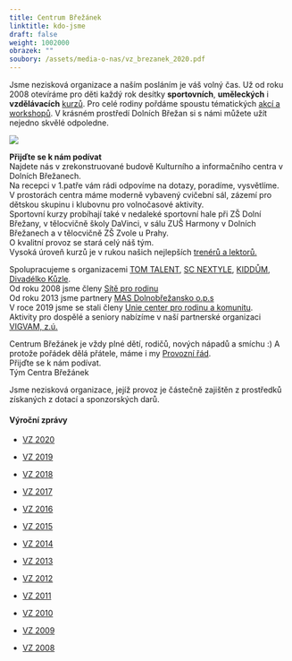 ```yaml
---
title: Centrum Břežánek
linktitle: kdo-jsme
draft: false
weight: 1002000
obrazek: ""
soubory: /assets/media-o-nas/vz_brezanek_2020.pdf
---
```

Jsme nezisková organizace a naším posláním je váš volný čas. Už od roku 2008 otevíráme pro děti každý rok desítky **sportovních**, **uměleckých** i **vzdělávacích** [kurzů](https://brezanek.webooker.eu/). Pro celé rodiny pořdáme spoustu tématických [akcí a workshopů](https://www.brezanek.cz/akce/). V krásném prostředí Dolních Břežan si s námi můžete užít nejedno skvělé odpoledne.

![](/assets/media-o-nas/brezanek_foto.jpg)

**Přijďte se k nám podívat**\
Najdete nás v  zrekonstruované budově Kulturního a informačního centra v Dolních Břežanech.\
Na recepci v 1.patře vám rádi odpovíme na dotazy, poradíme, vysvětlíme. \
V prostorách centra máme moderně vybavený cvičební sál, zázemí pro dětskou skupinu i klubovnu pro volnočasové aktivity.\
Sportovní kurzy probíhají také v nedaleké sportovní hale při ZŠ Dolní Břežany, v tělocvičně školy DaVinci, v sálu ZUŠ Harmony v Dolních Břežanech  a v tělocvičně ZŠ Zvole u Prahy.\
O kvalitní provoz  se stará celý náš tým.\
Vysoká úroveň  kurzů je  v rukou našich nejlepších [trenérů a  lektorů.](https://www.instagram.com/centrum_brezanek/)

Spolupracujeme s organizacemi [TOM TALENT](https://tomtalent.cz/), [SC NEXTYLE](http://www.scnextyle.cz/), [KIDDŮM](http://www.kiddum.cz/), [Divadélko Kůzle](http://www.divadelkokuzle.cz/).\
Od roku 2008 jsme členy [Sítě pro rodinu](http://www.materska-centra.cz/) \
Od roku 2013 jsme partnery [MAS Dolnobřežansko o.p.s](http://www.mas-dolnobrezansko.cz/) \
V roce 2019 jsme se stali členy [Unie center pro rodinu a komunitu](https://www.uniecenter.cz/). \
Aktivity pro dospělé a seniory nabízíme v naší partnerské organizaci [VIGVAM, z.ú.](https://www.vigvam-db.cz/)

Centrum Břežánek je vždy plné dětí, rodičů, nových nápadů a smíchu :) A protože pořádek dělá přátele, máme i my [Provozní řád](https://brezanek.webooker.eu/HtmlContent?contentType=0).\
Přijďte se k nám podívat.\
Tým Centra Břežánek

Jsme nezisková organizace, jejíž provoz je částečně zajištěn z prostředků získaných z dotací a sponzorských darů.

#### Výroční zprávy

* [VZ 2020](/assets/media-o-nas/vz_brezanek_2020.pdf)
* [](assets/media-o-nas/VZ_BREZANEK_2019.pdf)[VZ 2019](assets/media-o-nas/VZ_BREZANEK_2019.pdf)
* [VZ 2018](assets/media-o-nas/VZ_BREZANEK_2018.pdf)
* [VZ 2017](assets/media-o-nas/VZ_BREZANEK_2017.pdf)
* [VZ 2016](assets/media-o-nas/VZ_Brezanek_2016.pdf)
* [VZ 2015](assets/media-o-nas/VZ-2015_MV.pdf)
* [VZ 2014](assets/media-o-nas/VZ_2014_final.pdf)
* [VZ 2013](assets/media-o-nas/vz2013.pdf)
* [VZ 2012](assets/media-o-nas/vz2012.pdf)
* [VZ 2011](assets/media-o-nas/VÝROČNÍ_ZPRÁVA_2011.pdf)
* [VZ 2010](assets/media-o-nas/Vyrocni_zprava_2010.pdf)
* [VZ 2009](assets/media-o-nas/Vyrocni_zprava_2009.pdf)
* [VZ 2008](assets/media-o-nas/Vyrocni_zprava_2008.pdf)

  ![]()

  ![]()